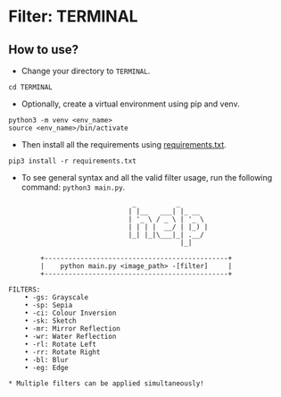 # Filter: TERMINAL

## How to use?

- Change your directory to `TERMINAL`.

```
cd TERMINAL
```

- Optionally, create a virtual environment using pip and venv.

```
python3 -m venv <env_name>
source <env_name>/bin/activate
```

- Then install all the requirements using [requirements.txt](./requirements.txt).

```
pip3 install -r requirements.txt
```

- To see general syntax and all the valid filter usage, run the following command: `python3 main.py`.

```
                               _          _       
                              | |__   ___| |_ __  
                              | '_ \ / _ \ | '_ \ 
                              | | | |  __/ | |_) |
                              |_| |_|\___|_| .__/ 
                                           |_|    

		+----------------------------------------------+
		|    python main.py <image_path> -[filter]     |
		+----------------------------------------------+

FILTERS:
	• -gs: Grayscale
	• -sp: Sepia
	• -ci: Colour Inversion
	• -sk: Sketch
	• -mr: Mirror Reflection
	• -wr: Water Reflection
	• -rl: Rotate Left
	• -rr: Rotate Right
	• -bl: Blur
	• -eg: Edge

* Multiple filters can be applied simultaneously!
```
